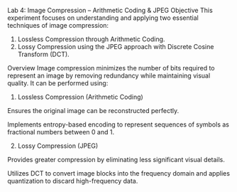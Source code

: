 Lab 4: Image Compression – Arithmetic Coding & JPEG
Objective
This experiment focuses on understanding and applying two essential techniques of image compression:
1. Lossless Compression through Arithmetic Coding.
2. Lossy Compression using the JPEG approach with Discrete Cosine Transform (DCT).

Overview
Image compression minimizes the number of bits required to represent an image by removing redundancy while maintaining visual quality. It can be performed using:

1. Lossless Compression (Arithmetic Coding)

Ensures the original image can be reconstructed perfectly.

Implements entropy-based encoding to represent sequences of symbols as fractional numbers between 0 and 1.

2. Lossy Compression (JPEG)

Provides greater compression by eliminating less significant visual details.

Utilizes DCT to convert image blocks into the frequency domain and applies quantization to discard high-frequency data.
